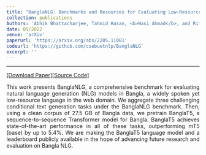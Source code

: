 ```yaml
---
title: "BanglaNLG: Benchmarks and Resources for Evaluating Low-Resource Natural Language Generation in Bangla"
collection: publications
Authors: 'Abhik Bhattacharjee, Tahmid Hasan, <b>Wasi Ahmad</b>, and Rifat Shahriyar.'
date: 05/2022
venue: 'arXiv'
paperurl: 'https://arxiv.org/abs/2205.11081'
codeurl: 'https://github.com/csebuetnlp/BanglaNLG'
excerpt: ''
---
```

---
<a href='https://arxiv.org/pdf/2205.11081.pdf' target="_blank">[Download Paper]</a><a href='https://github.com/csebuetnlp/BanglaNLG' target="_blank">[Source Code]</a>

<p align="justify">
This work presents BanglaNLG, a comprehensive benchmark for evaluating natural language generation (NLG) models in Bangla, a widely spoken yet 
  low-resource language in the web domain. We aggregate three challenging conditional text generation tasks under the BanglaNLG benchmark. Then, using a 
  clean corpus of 27.5 GB of Bangla data, we pretrain BanglaT5, a sequence-to-sequence Transformer model for Bangla. BanglaT5 achieves state-of-the-art 
  performance in all of these tasks, outperforming mT5 (base) by up to 5.4%. We are making the BanglaT5 language model and a leaderboard publicly 
  available in the hope of advancing future research and evaluation on Bangla NLG.
</p>
